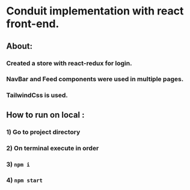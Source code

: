 # Conduit implementation with react front-end.

## About:

### Created a store with react-redux for login.

### NavBar and Feed components were used in multiple pages.

### TailwindCss is used.

## How to run on local :

### 1) Go to project directory

### 2) On terminal execute in order

### 3) `npm i`

### 4) `npm start`
